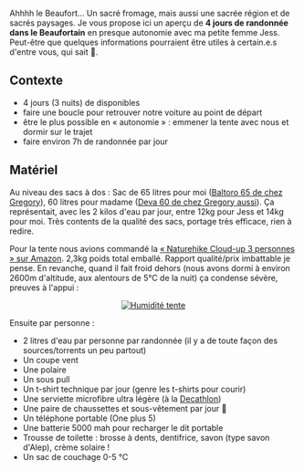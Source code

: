 <!-- 
.. title: Randonner 4 jours dans le beaufortain
.. slug: randonner-4-jours-dans-le-beaufortain
.. date: 2018-08-04 09:12:00+02:00
.. tags: Randonnée, Nature
.. category: 
.. link: 
.. description: 
.. type: text
-->

Ahhhh le Beaufort… Un sacré fromage, mais aussi une sacrée région et de sacrés paysages. Je vous propose ici un aperçu de __4 jours de randonnée dans le Beaufortain__ en presque autonomie avec ma petite femme Jess. Peut-être que quelques informations pourraient être utiles à certain.e.s d'entre vous, qui sait 🙂.

## Contexte

- 4 jours (3 nuits) de disponibles
- faire une boucle pour retrouver notre voiture au point de départ
- être le plus possible en « autonomie » : emmener la tente avec nous et dormir sur le trajet
- faire environ 7h de randonnée par jour

## Matériel

Au niveau des sacs à dos : Sac de 65 litres pour moi ([Baltoro 65 de chez Gregory](https://www.i-trekkings.net/test-outdoor/test-sac-a-dos-gregory-baltoro-65/)), 60 litres pour madame ([Deva 60 de chez Gregory aussi](https://eu.gregorypacks.com/fr-fr/deva-60-s/65033.html)). Ça représentait, avec les 2 kilos d'eau par jour, entre 12kg pour Jess et 14kg pour moi. Très contents de la qualité des sacs, portage très efficace, rien à redire.

Pour la tente nous avions commandé la [« Naturehike Cloud-up 3 personnes » sur Amazon](https://www.amazon.fr/gp/product/B074HWCDM6/). 2,3kg poids total emballé. Rapport qualité/prix imbattable je pense. En revanche, quand il fait froid dehors (nous avons dormi à environ 2600m d'altitude, aux alentours de 5°C de la nuit) ça condense sévère, preuves à l'appui :

<p style="text-align:center;">
<a href="/images/randonnee_beaufortain/tente_humidite.jpg"><img src="/images/randonnee_beaufortain/tente_humidite_small.jpg" alt="Humidité tente" /></a>
</p>

Ensuite par personne :

- 2 litres d'eau par personne par randonnée (il y a de toute façon des sources/torrents un peu partout)
- Un coupe vent
- Une polaire
- Un sous pull
- Un t-shirt technique par jour (genre les t-shirts pour courir)
- Une serviette microfibre ultra légère (à la [Decathlon](https://www.decathlon.fr/serviette-microfibre-rose-xl-id_8402378.html))
- Une paire de chaussettes et sous-vêtement par jour 🙂
- Un téléphone portable (One plus 5)
- Une batterie 5000 mah pour recharger le dit portable
- Trousse de toilette : brosse à dents, dentifrice, savon (type savon d'Alep), crème solaire !
- Un sac de couchage 0-5 °C
